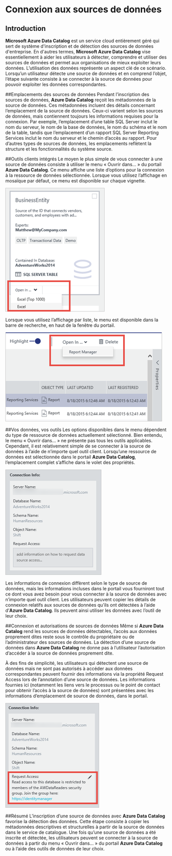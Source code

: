 <properties
   pageTitle="Connexion aux sources de données"
	description="Article de procédure relatif à la connexion aux sources de données détectées avec Azure Data Catalog."
	services="data-catalog"
	documentationCenter=""
	authors="steelanddata"
	manager="NA"
	editor=""
	tags=""/>
<tags
   ms.service="data-catalog"
	ms.devlang="NA"
	ms.topic="article"
	ms.tgt_pltfrm="NA"
	ms.workload="data-catalog"
	ms.date="08/19/2015"
	ms.author="maroche"/>


# Connexion aux sources de données

## Introduction
**Microsoft Azure Data Catalog** est un service cloud entièrement géré qui sert de système d'inscription et de détection des sources de données d'entreprise. En d'autres termes, **Microsoft Azure Data Catalog** vise essentiellement à aider les utilisateurs à détecter, comprendre et utiliser des sources de données et permet aux organisations de mieux exploiter leurs données. L’utilisation des données représente un aspect clé de ce scénario. Lorsqu’un utilisateur détecte une source de données et en comprend l’objet, l’étape suivante consiste à se connecter à la source de données pour pouvoir exploiter les données correspondantes.

##Emplacements des sources de données
Pendant l’inscription des sources de données, **Azure Data Catalog** reçoit les métadonnées de la source de données. Ces métadonnées incluent des détails concernant l’emplacement de la source de données. Ceux-ci varient selon les sources de données, mais contiennent toujours les informations requises pour la connexion. Par exemple, l’emplacement d’une table SQL Server inclut le nom du serveur, le nom de la base de données, le nom du schéma et le nom de la table, tandis que l’emplacement d’un rapport SQL Server Reporting Services inclut le nom du serveur et le chemin d’accès au rapport. Pour d’autres types de sources de données, les emplacements reflètent la structure et les fonctionnalités du système source.

##Outils clients intégrés
Le moyen le plus simple de vous connecter à une source de données consiste à utiliser le menu « Ouvrir dans... » du portail **Azure Data Catalog**. Ce menu affiche une liste d’options pour la connexion à la ressource de données sélectionnée. Lorsque vous utilisez l’affichage en mosaïque par défaut, ce menu est disponible sur chaque vignette.

 ![Ouverture d’une table SQL Server dans Excel à partir de la vignette de ressource de données](./media/data-catalog-how-to-connect/data-catalog-how-to-connect1.png)

Lorsque vous utilisez l’affichage par liste, le menu est disponible dans la barre de recherche, en haut de la fenêtre du portail.

 ![Ouverture d’un rapport SQL Server Reporting Services dans le Gestionnaire de rapports à partir de la barre de recherche](./media/data-catalog-how-to-connect/data-catalog-how-to-connect2.png)

##Vos données, vos outils
Les options disponibles dans le menu dépendent du type de ressource de données actuellement sélectionné. Bien entendu, le menu « Ouvrir dans... » ne présente pas tous les outils applicables. Cependant, il est relativement simple de se connecter à la source de données à l’aide de n’importe quel outil client. Lorsqu’une ressource de données est sélectionnée dans le portail **Azure Data Catalog**, l’emplacement complet s’affiche dans le volet des propriétés.

 ![Informations de connexion pour une table SQL Server](./media/data-catalog-how-to-connect/data-catalog-how-to-connect3.png)

Les informations de connexion diffèrent selon le type de source de données, mais les informations incluses dans le portail vous fourniront tout ce dont vous avez besoin pour vous connecter à la source de données avec n’importe quel outil client. Les utilisateurs peuvent copier les détails de connexion relatifs aux sources de données qu’ils ont détectées à l’aide d’**Azure Data Catalog**. Ils peuvent ainsi utiliser les données avec l’outil de leur choix.

##Connexion et autorisations de sources de données
Même si **Azure Data Catalog** rend les sources de données détectables, l’accès aux données proprement dites reste sous le contrôle du propriétaire ou de l’administrateur des sources de données. La détection d’une source de données dans **Azure Data Catalog** ne donne pas à l’utilisateur l’autorisation d’accéder à la source de données proprement dite.

À des fins de simplicité, les utilisateurs qui détectent une source de données mais ne sont pas autorisés à accéder aux données correspondantes peuvent fournir des informations via la propriété Request Access lors de l’annotation d’une source de données. Les informations fournies ici (notamment les liens vers le processus ou le point de contact pour obtenir l’accès à la source de données) sont présentées avec les informations d’emplacement de source de données, dans le portail.

 ![Informations de connexion avec fourniture des instructions d’accès de requête](./media/data-catalog-how-to-connect/data-catalog-how-to-connect4.png)

##Résumé
L’inscription d’une source de données avec **Azure Data Catalog** favorise la détection des données. Cette étape consiste à copier les métadonnées descriptives et structurelles à partir de la source de données dans le service de catalogue. Une fois qu’une source de données a été inscrite et détectée, les utilisateurs peuvent se connecter à la source de données à partir du menu « Ouvrir dans... » du portail **Azure Data Catalog** ou à l’aide des outils de données de leur choix.

<!---HONumber=August15_HO8-->